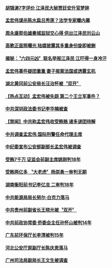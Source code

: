 #### [胡锦涛7字评价 江泽民大秘贾廷安升官梦碎](../pages/prog1138/a1394672.md?t=10150633) 

#### [孟宏伟谋杀陈水扁吕秀莲？法学专家曝内幕](../pages/prog1138/a1395392.md?t=10150633) 

#### [周永康郭伯雄秦城监狱交心得 供出江泽民刘云山](../pages/prog1138/a1395043.md?t=10150633) 

#### [高歌正面照曝光  陆媒披露其多重身份旋即被删](../pages/prog1138/a1395294.md?t=10150633) 

#### [揭秘：〝六四元凶〞联名举报江泽民 江吓得一身冷汗](../pages/prog1138/a1394968.md?t=10150633) 

#### [孟宏伟事件疑团重重 妻子报案法国或透露玄机](../pages/prog1138/a1395301.md?t=10150633) 

#### [湖北黄冈前公安局长汪治怀被〝双开〞](../pages/prog1138/a1395123.md?t=10150633) 

#### [【热点互动】孟宏伟被失踪 第二个王立军事件？](../pages/prog1138/a1394932.md?t=10150633) 

#### [中共深圳政法委书记李华楠被查](../pages/prog1138/a1394685.md?t=10150633) 

#### [【禁闻】中共称孟宏伟收受贿赂 诸多谜团待解](../pages/prog1138/a1394575.md?t=10150633) 

#### [中共调查孟宏伟 国际刑警任命代理主席](../pages/prog1138/a1394603.md?t=10150633) 

#### [中纪委宣布公安部副部长孟宏伟被调查](../pages/prog1138/a1394457.md?t=10150633) 

#### [受贿7千万 证监会前副主席姚刚判18年](../pages/prog1138/a1393346.md?t=10150633) 

#### [受贿两亿多 〝大老虎〞杨崇勇一审判无期](../pages/prog1138/a1393193.md?t=10150633) 

#### [湖南衡阳前书记李亿龙 二审判18年](../pages/prog1138/a1392894.md?t=10150633) 

#### [中共能源局局长努尔‧白克力落马](../pages/prog1138/a1392434.md?t=10150633) 

#### [中共贵州前副省长王晓光被〝双开〞](../pages/prog1138/a1392284.md?t=10150633) 

#### [中共前政协常委 侨委会主任孙怀山被判14年](../pages/prog1138/a1391846.md?t=10150633) 

#### [广东前环保厅长李清被判15年](../pages/prog1138/a1391547.md?t=10150633) 

#### [河北公安厅原副厅长陈庆恩落马](../pages/prog1138/a1390974.md?t=10150633) 

#### [广州司法局副局长王文生被调查](../pages/prog1138/a1390319.md?t=10150633) 

